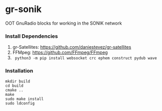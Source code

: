 # gr-sonik
OOT GnuRadio blocks for working in the SONIK network

### Install Dependencies
1. gr-Satellites: https://github.com/daniestevez/gr-satellites
2. FFMpeg: https://github.com/FFmpeg/FFmpeg
3. ``` python3 -m pip install websocket crc ephem construct pydub wave```

### Installation
```
mkdir build
cd build
cmake ..
make
sudo make install
sudo ldconfig
```
